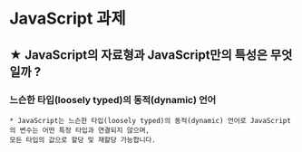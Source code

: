 # JavaScript 과제

## ★ JavaScript의 자료형과 JavaScript만의 특성은 무엇일까 ? 

### 느슨한 타입(loosely typed)의 동적(dynamic) 언어
```
* JavaScript는 느슨한 타입(loosely typed)의 동적(dynamic) 언어로 JavaScript의 변수는 어떤 특정 타입과 연결되지 않으며,
모든 타입의 값으로 할당 및 재할당 가능합니다.
```


